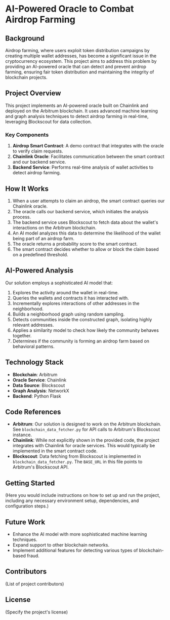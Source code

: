 # AI-Powered Oracle to Combat Airdrop Farming

## Background

Airdrop farming, where users exploit token distribution campaigns by creating multiple wallet addresses, has become a significant issue in the cryptocurrency ecosystem. This project aims to address this problem by providing an AI-powered oracle that can detect and prevent airdrop farming, ensuring fair token distribution and maintaining the integrity of blockchain projects.

## Project Overview

This project implements an AI-powered oracle built on Chainlink and deployed on the Arbitrum blockchain. It uses advanced machine learning and graph analysis techniques to detect airdrop farming in real-time, leveraging Blockscout for data collection.

### Key Components

1. **Airdrop Smart Contract**: A demo contract that integrates with the oracle to verify claim requests.
2. **Chainlink Oracle**: Facilitates communication between the smart contract and our backend service.
3. **Backend Service**: Performs real-time analysis of wallet activities to detect airdrop farming.

## How It Works

1. When a user attempts to claim an airdrop, the smart contract queries our Chainlink oracle.
2. The oracle calls our backend service, which initiates the analysis process.
3. The backend service uses Blockscout to fetch data about the wallet's interactions on the Arbitrum blockchain.
4. An AI model analyzes this data to determine the likelihood of the wallet being part of an airdrop farm.
5. The oracle returns a probability score to the smart contract.
6. The smart contract decides whether to allow or block the claim based on a predefined threshold.

## AI-Powered Analysis

Our solution employs a sophisticated AI model that:

1. Explores the activity around the wallet in real-time.
2. Queries the wallets and contracts it has interacted with.
3. Incrementally explores interactions of other addresses in the neighborhood.
4. Builds a neighborhood graph using random sampling.
5. Detects communities inside the constructed graph, isolating highly relevant addresses.
6. Applies a similarity model to check how likely the community behaves together.
7. Determines if the community is forming an airdrop farm based on behavioral patterns.

## Technology Stack

- **Blockchain**: Arbitrum
- **Oracle Service**: Chainlink
- **Data Source**: Blockscout
- **Graph Analysis**: NetworkX
- **Backend**: Python Flask

## Code References

- **Arbitrum**: Our solution is designed to work on the Arbitrum blockchain. See `blockchain_data_fetcher.py` for API calls to Arbitrum's Blockscout instance.
- **Chainlink**: While not explicitly shown in the provided code, the project integrates with Chainlink for oracle services. This would typically be implemented in the smart contract code.
- **Blockscout**: Data fetching from Blockscout is implemented in `blockchain_data_fetcher.py`. The `BASE_URL` in this file points to Arbitrum's Blockscout API.

## Getting Started

(Here you would include instructions on how to set up and run the project, including any necessary environment setup, dependencies, and configuration steps.)

## Future Work

- Enhance the AI model with more sophisticated machine learning techniques.
- Expand support to other blockchain networks.
- Implement additional features for detecting various types of blockchain-based fraud.

## Contributors

(List of project contributors)

## License

(Specify the project's license)
